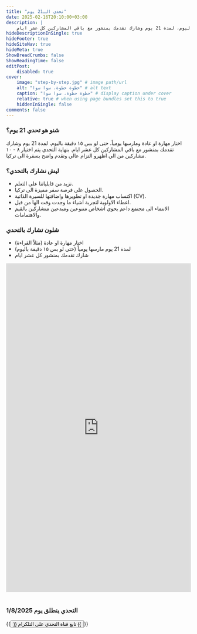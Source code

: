 ```yaml
---
title: "تحدي الـ21 يوم"
date: 2025-02-16T20:10:00+03:00
description: |
    اختار مهارة او عادة ومارسها يومياً، حتى لو بس ١٥ دقيقة باليوم، لمدة 21 يوم وشارك تقدمك بمنشور مع باقي المشاركين كل عشر ايام.
hideDescriptionInSingle: true
hideFooter: true
hideSiteNav: true
hideMeta: true
ShowBreadCrumbs: false
ShowReadingTime: false
editPost:
    disabled: true
cover:
    image: "step-by-step.jpg" # image path/url
    alt: "خطوة خطوة، سوا سوا" # alt text
    caption: "خطوة خطوة، سوا سوا" # display caption under cover
    relative: true # when using page bundles set this to true
    hiddenInSingle: false
comments: false
---
```

### شنو هو تحدي 21 يوم؟
اختار مهارة او عادة ومارسها يومياً، حتى لو بس ١٥ دقيقة باليوم، لمدة 21 يوم وشارك تقدمك بمنشور مع باقي المشاركين كل عشر ايام.
بنهاية التحدي يتم اختيار ٨ - ١٠ مشاركين من الي اظهرو التزام عالي وتقدم واضح بسفرة الى تركيا.

### ليش نشارك بالتحدي؟
* نزيد من قابلياتنا على التعلم.
* الحصول على فرصة سفر مميزة الى تركيا.
* اكتساب مهارة جديدة او تطويرها واضافتها للسيرة الذاتية (CV).
* اعطاء الاولوية لتجربة اشياء ما وجدت وقت الها من قبل.
* الانتماء الى مجتمع داعم يحوي اشخاص متنوعين ومبدعين متشاركين بالقيم والاهتمامات.

### شلون تشارك بالتحدي
* اختار مهارة او عادة (مثلاً القراءة)
* لمدة 21 يوم مارسها يومياً (حتى لو بس ١٥ دقيقة باليوم)
* شارك تقدمك بمنشور كل عشر ايام

<div style="padding:177.78% 0 0 0;position:relative;"><iframe src="https://player.vimeo.com/video/712139551?h=8e698455fe&amp;badge=0&amp;autopause=0&amp;player_id=0&amp;app_id=58479" frameborder="0" allow="autoplay; fullscreen; picture-in-picture; clipboard-write; encrypted-media" style="position:absolute;top:0;left:0;width:100%;height:100%;" title="المشاركين بتحدي ٢٩ يوم - ٢٠٢٢"></iframe></div><script src="https://player.vimeo.com/api/player.js"></script>

<br>

### التحدي ينطلق يوم 1/8/2025

{{<button href="https://t.me/challenge_21_days">}}
تابع قناة التحدي على التلكرام
{{</button>}}
